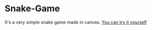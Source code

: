 # Snake-Game
It's a very simple snake game made in canvas. [You can try it yourself](https://luciebegie.github.io/Snake-Game/)

